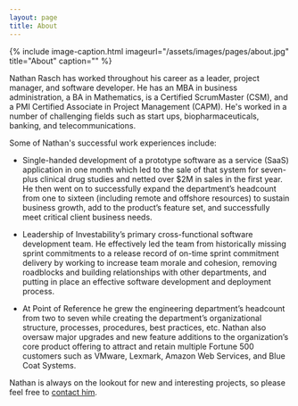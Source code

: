 ```yaml
---
layout: page
title: About
---
```


{% include image-caption.html imageurl="/assets/images/pages/about.jpg" title="About" caption="" %}

Nathan Rasch has worked throughout his career as a leader, project manager, and software developer.  He has an MBA in business administration, a BA in Mathematics, is a Certified ScrumMaster (CSM), and a PMI Certified Associate in Project Management (CAPM). He's worked in a number of challenging fields such as start ups, biopharmaceuticals, banking, and telecommunications.

Some of Nathan's successful work experiences include:

* Single-handed development of a prototype software as a service (SaaS) application in one month which led to the sale of that system for seven-plus clinical drug studies and netted over $2M in sales in the first year.  He then went on to successfully expand the department’s headcount from one to sixteen (including remote and offshore resources) to sustain business growth, add to the product’s feature set, and successfully meet critical client business needs.

* Leadership of Investability’s primary cross-functional software development team.  He effectively led the team from historically missing sprint commitments to a release record of on-time sprint commitment delivery by working to increase team morale and cohesion, removing roadblocks and building relationships with other departments, and putting in place an effective software development and deployment process.

* At Point of Reference he grew the engineering department’s headcount from two to seven while creating the department’s organizational structure, processes, procedures, best practices, etc.  Nathan also oversaw major upgrades and new feature additions to the organization’s core product offering to attract and retain multiple Fortune 500 customers such as VMware, Lexmark, Amazon Web Services, and Blue Coat Systems.

Nathan is always on the lookout for new and interesting projects, so please feel free to [contact him](/contact/).
